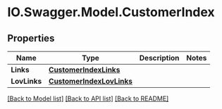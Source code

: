 # IO.Swagger.Model.CustomerIndex
## Properties

Name | Type | Description | Notes
------------ | ------------- | ------------- | -------------
**Links** | [**CustomerIndexLinks**](CustomerIndexLinks.md) |  | 
**LovLinks** | [**CustomerIndexLovLinks**](CustomerIndexLovLinks.md) |  | 

[[Back to Model list]](../README.md#documentation-for-models) [[Back to API list]](../README.md#documentation-for-api-endpoints) [[Back to README]](../README.md)

